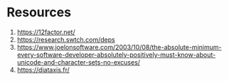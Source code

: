 # Resources

1. https://12factor.net/
2. https://research.swtch.com/deps
3. https://www.joelonsoftware.com/2003/10/08/the-absolute-minimum-every-software-developer-absolutely-positively-must-know-about-unicode-and-character-sets-no-excuses/
4. https://diataxis.fr/
